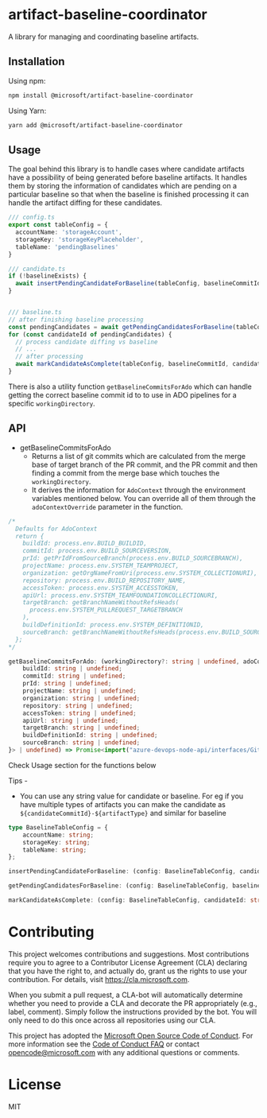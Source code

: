 # artifact-baseline-coordinator
A library for managing and coordinating baseline artifacts.

## Installation
Using npm:
```sh
npm install @microsoft/artifact-baseline-coordinator
```
Using Yarn:
```sh
yarn add @microsoft/artifact-baseline-coordinator
```

## Usage

The goal behind this library is to handle cases where candidate artifacts have a possibility
of being generated before baseline artifacts. It handles them by storing the information of candidates
which are pending on a particular baseline so that when the baseline is finished processing it can handle the
artifact diffing for these candidates.

```ts
/// config.ts
export const tableConfig = {
  accountName: 'storageAccount',
  storageKey: 'storageKeyPlaceholder',
  tableName: 'pendingBaselines'
}

/// candidate.ts
if (!baselineExists) {
  await insertPendingCandidateForBaseline(tableConfig, baselineCommitId, candidateCommitId);
}


/// baseline.ts
// after finishing baseline processing
const pendingCandidates = await getPendingCandidatesForBaseline(tableConfig, baselineCommitId);
for (const candidateId of pendingCandidates) {
  // process candidate diffing vs baseline
  // ...
  // after processing
  await markCandidateAsComplete(tableConfig, baselineCommitId, candidateCommitId);
}
```

There is also a utility function `getBaselineCommitsForAdo` which can handle getting the correct baseline commit id to to use in ADO pipelines for a specific `workingDirectory`.

## API

- getBaselineCommitsForAdo
  - Returns a list of git commits which are calculated from the merge base of target branch of the PR commit, and the PR commit and then finding a commit from the merge base which touches the `workingDirectory`.
  - It derives the information for `AdoContext` through the environment variables mentioned below. You can override all of them through the `adoContextOverride` parameter in the function.

```typescript
/*
  Defaults for AdoContext
  return {
    buildId: process.env.BUILD_BUILDID,
    commitId: process.env.BUILD_SOURCEVERSION,
    prId: getPrIdFromSourceBranch(process.env.BUILD_SOURCEBRANCH),
    projectName: process.env.SYSTEM_TEAMPROJECT,
    organization: getOrgNameFromUri(process.env.SYSTEM_COLLECTIONURI),
    repository: process.env.BUILD_REPOSITORY_NAME,
    accessToken: process.env.SYSTEM_ACCESSTOKEN,
    apiUrl: process.env.SYSTEM_TEAMFOUNDATIONCOLLECTIONURI,
    targetBranch: getBranchNameWithoutRefsHeads(
      process.env.SYSTEM_PULLREQUEST_TARGETBRANCH
    ),
    buildDefinitionId: process.env.SYSTEM_DEFINITIONID,
    sourceBranch: getBranchNameWithoutRefsHeads(process.env.BUILD_SOURCEBRANCH),
  };
*/

getBaselineCommitsForAdo: (workingDirectory?: string | undefined, adoContextOverride?: Partial<{
    buildId: string | undefined; 
    commitId: string | undefined;
    prId: string | undefined;
    projectName: string | undefined;
    organization: string | undefined;
    repository: string | undefined;
    accessToken: string | undefined;
    apiUrl: string | undefined;
    targetBranch: string | undefined;
    buildDefinitionId: string | undefined;
    sourceBranch: string | undefined;
}> | undefined) => Promise<import("azure-devops-node-api/interfaces/GitInterfaces").GitCommitRef[]>

```

Check Usage section for the functions below

Tips -
- You can use any string value for candidate or baseline. For eg if you have multiple
  types of artifacts you can make the candidate as `${candidateCommitId}-${artifactType}` and similar
  for baseline
```ts
type BaselineTableConfig = {
    accountName: string;
    storageKey: string;
    tableName: string;
};

insertPendingCandidateForBaseline: (config: BaselineTableConfig, candidateId: string, baselineId: string, artifactType: string) => Promise<void>

getPendingCandidatesForBaseline: (config: BaselineTableConfig, baselineId: string) => Promise<string[]>

markCandidateAsComplete: (config: BaselineTableConfig, candidateId: string, baselineId: string, artifactType: string) => Promise<void>
```

# Contributing

This project welcomes contributions and suggestions. Most contributions require you to
agree to a Contributor License Agreement (CLA) declaring that you have the right to,
and actually do, grant us the rights to use your contribution. For details, visit
https://cla.microsoft.com.

When you submit a pull request, a CLA-bot will automatically determine whether you need
to provide a CLA and decorate the PR appropriately (e.g., label, comment). Simply follow the
instructions provided by the bot. You will only need to do this once across all repositories using our CLA.

This project has adopted the [Microsoft Open Source Code of Conduct](https://opensource.microsoft.com/codeofconduct/).
For more information see the [Code of Conduct FAQ](https://opensource.microsoft.com/codeofconduct/faq/)
or contact [opencode@microsoft.com](mailto:opencode@microsoft.com) with any additional questions or comments.

# License

MIT